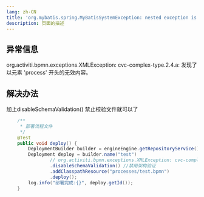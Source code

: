 ```yaml
---
lang: zh-CN
title: 'org.mybatis.spring.MyBatisSystemException: nested exception is org.apache.ibatis.exceptions.Persiste'
description: 页面的描述
---
```


## 异常信息
org.activiti.bpmn.exceptions.XMLException: cvc-complex-type.2.4.a: 发现了以元素 'process' 开头的无效内容。
## 解决办法
加上disableSchemaValidation() 禁止校验文件就可以了
```java
    /**
     * 部署流程文件
     */
    @Test
    public void deploy() {
        DeploymentBuilder builder = engineEngine.getRepositoryService().createDeployment();
        Deployment deploy = builder.name("test")
                // org.activiti.bpmn.exceptions.XMLException: cvc-complex-type.2.4.a: 发现了以元素 'process' 开头的无效内容。
                .disableSchemaValidation() //禁用架构验证
                .addClasspathResource("processes/test.bpmn")
                .deploy();
        log.info("部署完成:{}", deploy.getId());
    }

```

<Valine></Valine>
